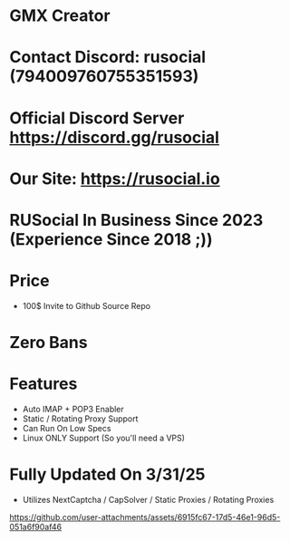 # GMX Creator

# Contact Discord: rusocial (794009760755351593)
# Official Discord Server https://discord.gg/rusocial
# Our Site: https://rusocial.io
# RUSocial In Business Since 2023 (Experience Since 2018 ;))

# Price
- 100$ Invite to Github Source Repo

# Zero Bans

# Features
- Auto IMAP + POP3 Enabler
- Static / Rotating Proxy Support
- Can Run On Low Specs
- Linux ONLY Support (So you'll need a VPS)

# Fully Updated On 3/31/25
- Utilizes NextCaptcha / CapSolver / Static Proxies / Rotating Proxies

https://github.com/user-attachments/assets/6915fc67-17d5-46e1-96d5-051a6f90af46
